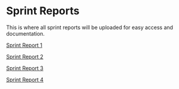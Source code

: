 # Sprint Reports

This is where all sprint reports will be uploaded for easy access and documentation.

   <a href="https://github.com/Avocodeo/docs/blob/master/docs/sprint-reports/Sprint-Report-1-Oct-2nd-7th.docx"> Sprint Report 1 </a>
   
   <a href="https://github.com/Avocodeo/docs/blob/master/docs/sprint-reports/Sprint-Report-2-Oct-7th-14th.docx"> Sprint Report 2 </a>
   
   <a href="https://github.com/Avocodeo/docs/blob/master/docs/sprint-reports/Sprint-Report-3-Oct-15th-21st.docx"> Sprint Report 3 </a>
   
   <a href="https://github.com/Avocodeo/docs/blob/master/docs/sprint-reports/Sprint-Report-4-Oct-21st-28th.docx"> Sprint Report 4 </a>
